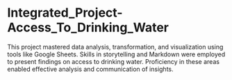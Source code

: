 # Integrated_Project-Access_To_Drinking_Water
This project mastered data analysis, transformation, and visualization using tools like Google Sheets. Skills in storytelling and Markdown were employed to present findings on access to drinking water. Proficiency in these areas enabled effective analysis and communication of insights.

